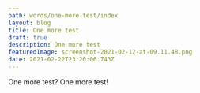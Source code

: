 ```yaml
---
path: words/one-more-test/index
layout: blog
title: One more test
draft: true
description: One more test
featuredImage: screenshot-2021-02-12-at-09.11.48.png
date: 2021-02-22T23:20:06.743Z
---
```

One more test? One more test!